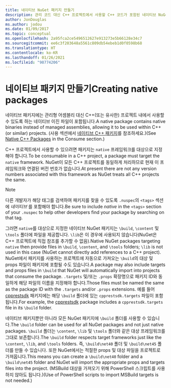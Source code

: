 ```yaml
---
title: 네이티브 NuGet 패키지 만들기
description: 관리 코드 대신 C++ 프로젝트에서 사용할 C++ 코드가 포함된 네이티브 NuGet 패키지를 만드는 방법에 대한 세부 정보입니다.
author: JonDouglas
ms.author: jodou
ms.date: 01/09/2017
ms.topic: conceptual
ms.openlocfilehash: 2a95fca2ce5496512627e913273e5b66128e34c7
ms.sourcegitcommit: ee6c3f203648a5561c809db54ebeb1d0f0598b68
ms.translationtype: HT
ms.contentlocale: ko-KR
ms.lasthandoff: 01/26/2021
ms.locfileid: "98774206"
---
```

# <a name="creating-native-packages"></a><span data-ttu-id="b9500-103">네이티브 패키지 만들기</span><span class="sxs-lookup"><span data-stu-id="b9500-103">Creating native packages</span></span>

<span data-ttu-id="b9500-104">네이티브 패키지에는 관리형 어셈블리 대신 C++(또는 유사한) 프로젝트 내에서 사용할 수 있도록 하는 네이티브 이진 파일이 포함됩니다.</span><span class="sxs-lookup"><span data-stu-id="b9500-104">A native package contains native binaries instead of managed assemblies, allowing it to be used within C++ (or similar) projects.</span></span> <span data-ttu-id="b9500-105">(사용 섹션에서 [네이티브 C++ 패키지](../consume-packages/finding-and-choosing-packages.md#native-c-packages)를 참조하세요.)</span><span class="sxs-lookup"><span data-stu-id="b9500-105">(See [Native C++ Packages](../consume-packages/finding-and-choosing-packages.md#native-c-packages) in the Consume section.)</span></span>

<span data-ttu-id="b9500-106">C++ 프로젝트에서 사용할 수 있으려면 패키지는 `native` 프레임워크를 대상으로 지정해야 합니다.</span><span class="sxs-lookup"><span data-stu-id="b9500-106">To be consumable in a C++ project, a package must target the `native` framework.</span></span> <span data-ttu-id="b9500-107">NuGet이 모든 C++ 프로젝트를 동일하게 처리하므로 현재 이 프레임워크와 연결된 버전 번호가 없습니다.</span><span class="sxs-lookup"><span data-stu-id="b9500-107">At present there are not any version numbers associated with this framework as NuGet treats all C++ projects the same.</span></span>

> [!Note]
> <span data-ttu-id="b9500-108">다른 개발자가 해당 태그를 검색하여 패키지를 찾을 수 있도록 `.nuspec`의 `<tags>` 섹션에 *네이티브* 를 포함해야 합니다.</span><span class="sxs-lookup"><span data-stu-id="b9500-108">Be sure to include *native* in the `<tags>` section of your `.nuspec` to help other developers find your package by searching on that tag.</span></span>

<span data-ttu-id="b9500-109">그러면 `native`를 대상으로 지정한 네이티브 NuGet 패키지는 `\build`, `\content` 및 `\tools` 폴더에 파일을 제공합니다. `\lib`은 이 경우에 사용되지 않습니다(NuGet은 C++ 프로젝트에 직접 참조를 추가할 수 없음).</span><span class="sxs-lookup"><span data-stu-id="b9500-109">Native NuGet packages targeting `native` then provide files in `\build`, `\content`, and `\tools` folders; `\lib` is not used in this case (NuGet cannot directly add references to a C++ project).</span></span> <span data-ttu-id="b9500-110">NuGet에서 패키지를 사용하는 프로젝트에 자동으로 가져오는 `\build`의 대상 및 props 파일이 패키지에 포함될 수도 있습니다.</span><span class="sxs-lookup"><span data-stu-id="b9500-110">A package may also include targets and props files in `\build` that NuGet will automatically import into projects that consume the package.</span></span> <span data-ttu-id="b9500-111">`.targets` 및/또는 `.props` 확장명으로 패키지 ID와 동일하게 해당 파일의 이름을 지정해야 합니다.</span><span class="sxs-lookup"><span data-stu-id="b9500-111">Those files must be named the same as the package ID with the `.targets` and/or `.props` extensions.</span></span> <span data-ttu-id="b9500-112">예를 들어 [cpprestsdk](https://nuget.org/packages/cpprestsdk/) 패키지에는 해당 `\build` 폴더에 있는 `cpprestsdk.targets` 파일이 포함됩니다.</span><span class="sxs-lookup"><span data-stu-id="b9500-112">For example, the [cpprestsdk](https://nuget.org/packages/cpprestsdk/) package includes a `cpprestsdk.targets` file in its `\build` folder.</span></span>

<span data-ttu-id="b9500-113">네이티브 패키지뿐만 아니라 모든 NuGet 패키지에 `\build` 폴더를 사용할 수 있습니다.</span><span class="sxs-lookup"><span data-stu-id="b9500-113">The `\build` folder can be used for all NuGet packages and not just native packages.</span></span> <span data-ttu-id="b9500-114">`\build` 폴더는 `\content`, `\lib` 및 `\tools` 폴더와 같은 대상 프레임워크를 그대로 보존합니다.</span><span class="sxs-lookup"><span data-stu-id="b9500-114">The `\build` folder respects target frameworks just like the `\content`, `\lib`, and `\tools` folders.</span></span> <span data-ttu-id="b9500-115">즉, `\build\net40` 폴더 및 `\build\net45` 폴더를 만들 수 있습니다. 또한 NuGet에서는 적절한 props 및 대상 파일을 프로젝트로 가져옵니다.</span><span class="sxs-lookup"><span data-stu-id="b9500-115">This means you can create a `\build\net40` folder and a `\build\net45` folder and NuGet will import the appropriate props and targets files into the project.</span></span> <span data-ttu-id="b9500-116">(MSBuild 대상을 가져오기 위해 PowerShell 스크립트를 사용하지 않아도 됩니다.)</span><span class="sxs-lookup"><span data-stu-id="b9500-116">(Use of PowerShell scripts to import MSBuild targets is not needed.)</span></span>
